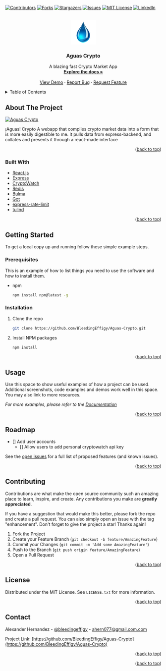 <div id="top"></div>
<!--
*** Thanks for checking out the Best-README-Template. If you have a suggestion
*** that would make this better, please fork the repo and create a pull request
*** or simply open an issue with the tag "enhancement".
*** Don't forget to give the project a star!
*** Thanks again! Now go create something AMAZING! :D
-->



<!-- PROJECT SHIELDS -->
<!--
*** I'm using markdown "reference style" links for readability.
*** Reference links are enclosed in brackets [ ] instead of parentheses ( ).
*** See the bottom of this document for the declaration of the reference variables
*** for contributors-url, forks-url, etc. This is an optional, concise syntax you may use.
*** https://www.markdownguide.org/basic-syntax/#reference-style-links
-->
[![Contributors][contributors-shield]][contributors-url]
[![Forks][forks-shield]][forks-url]
[![Stargazers][stars-shield]][stars-url]
[![Issues][issues-shield]][issues-url]
[![MIT License][license-shield]][license-url]
[![LinkedIn][linkedin-shield]][linkedin-url]



<!-- PROJECT LOGO -->
<br />
<div align="center">
  <a href="https://github.com/BleedingEffigy/Aguas-Crypto">
    <img src="client/public/water_drop.png" alt="Logo" width="80" height="80">
  </a>

<h3 align="center">Aguas Crypto</h3>

  <p align="center">
    A blazing fast Crypto Market App
    <br />
    <a href="https://github.com/BleedingEffigy/Aguas-Crypto"><strong>Explore the docs »</strong></a>
    <br />
    <br />
    <a href="https://github.com/BleedingEffigy/Aguas-Crypto">View Demo</a>
    ·
    <a href="https://github.com/BleedingEffigy/Aguas-Crypto/issues">Report Bug</a>
    ·
    <a href="https://github.com/BleedingEffigy/Aguas-Crypto/issues">Request Feature</a>
  </p>
</div>



<!-- TABLE OF CONTENTS -->
<details>
  <summary>Table of Contents</summary>
  <ol>
    <li>
      <a href="#about-the-project">About The Project</a>
      <ul>
        <li><a href="#built-with">Built With</a></li>
      </ul>
    </li>
    <li>
      <a href="#getting-started">Getting Started</a>
      <ul>
        <li><a href="#prerequisites">Prerequisites</a></li>
        <li><a href="#installation">Installation</a></li>
      </ul>
    </li>
    <li><a href="#usage">Usage</a></li>
    <li><a href="#roadmap">Roadmap</a></li>
    <li><a href="#contributing">Contributing</a></li>
    <li><a href="#license">License</a></li>
    <li><a href="#contact">Contact</a></li>
    <li><a href="#acknowledgments">Acknowledgments</a></li>
  </ol>
</details>



<!-- ABOUT THE PROJECT -->
## About The Project

[![Aguas Crypto][product-screenshot]](https://example.com)


¡Aguas! Crypto
A webapp that compiles crypto market data into a form that is more easily digestible to me. It pulls data from express-backend, and collates and presents it through a react-made interface

<p align="right">(<a href="#top">back to top</a>)</p>



### Built With

* [React.js](https://reactjs.org/)
* [Express](https://expressjs.com/)
* [CryptoWatch](https://cryptowat.ch/)
* [Redis](https://redis.io/)
* [Bulma](https://bulma.io/)
* [Got](https://github.com/sindresorhus/got#readme)
* [express-rate-limit](https://github.com/nfriedly/express-rate-limit)
* [tulind](https://github.com/TulipCharts/tulipnode#readme)



<p align="right">(<a href="#top">back to top</a>)</p>



<!-- GETTING STARTED -->
## Getting Started

To get a local copy up and running follow these simple example steps.

### Prerequisites

This is an example of how to list things you need to use the software and how to install them.
* npm
  ```sh
  npm install npm@latest -g
  ```

### Installation

1. Clone the repo
   ```sh
   git clone https://github.com/BleedingEffigy/Aguas-Crypto.git
   ```
2. Install NPM packages
   ```sh
   npm install
   ```

<p align="right">(<a href="#top">back to top</a>)</p>



<!-- USAGE EXAMPLES -->
## Usage

Use this space to show useful examples of how a project can be used. Additional screenshots, code examples and demos work well in this space. You may also link to more resources.

_For more examples, please refer to the [Documentation](https://example.com)_

<p align="right">(<a href="#top">back to top</a>)</p>



<!-- ROADMAP -->
## Roadmap

- [] Add user accounts
  - [] Allow users to add personal cryptowatch api key

See the [open issues](https://github.com/BleedingEffigy/Aguas-Crypto/issues) for a full list of proposed features (and known issues).

<p align="right">(<a href="#top">back to top</a>)</p>



<!-- CONTRIBUTING -->
## Contributing

Contributions are what make the open source community such an amazing place to learn, inspire, and create. Any contributions you make are **greatly appreciated**.

If you have a suggestion that would make this better, please fork the repo and create a pull request. You can also simply open an issue with the tag "enhancement".
Don't forget to give the project a star! Thanks again!

1. Fork the Project
2. Create your Feature Branch (`git checkout -b feature/AmazingFeature`)
3. Commit your Changes (`git commit -m 'Add some AmazingFeature'`)
4. Push to the Branch (`git push origin feature/AmazingFeature`)
5. Open a Pull Request

<p align="right">(<a href="#top">back to top</a>)</p>



<!-- LICENSE -->
## License

Distributed under the MIT License. See `LICENSE.txt` for more information.

<p align="right">(<a href="#top">back to top</a>)</p>



<!-- CONTACT -->
## Contact

Alexander Hernandez - [@bleedingeffigy](https://twitter.com/bleedingeffigy) - ahern077@gmail.com.com

Project Link: [https://github.com/BleedingEffigy/Aguas-Crypto](https://github.com/BleedingEffigy/Aguas-Crypto)

<p align="right">(<a href="#top">back to top</a>)</p>

<p align="right">(<a href="#top">back to top</a>)</p>



<!-- MARKDOWN LINKS & IMAGES -->
<!-- https://www.markdownguide.org/basic-syntax/#reference-style-links -->
[contributors-shield]: https://img.shields.io/github/contributors/BleedingEffigy/Aguas-Crypto.svg?style=for-the-badge
[contributors-url]: https://github.com/BleedingEffigy/Aguas-Crypto/graphs/contributors
[forks-shield]: https://img.shields.io/github/forks/BleedingEffigy/Aguas-Crypto.svg?style=for-the-badge
[forks-url]: https://github.com/BleedingEffigy/Aguas-Crypto/network/members
[stars-shield]: https://img.shields.io/github/stars/BleedingEffigy/Aguas-Crypto.svg?style=for-the-badge
[stars-url]: https://github.com/BleedingEffigy/Aguas-Crypto/stargazers
[issues-shield]: https://img.shields.io/github/issues/BleedingEffigy/Aguas-Crypto.svg?style=for-the-badge
[issues-url]: https://github.com/BleedingEffigy/Aguas-Crypto/issues
[license-shield]: https://img.shields.io/github/license/BleedingEffigy/Aguas-Crypto.svg?style=for-the-badge
[license-url]: https://github.com/BleedingEffigy/Aguas-Crypto/blob/master/LICENSE.txt
[linkedin-shield]: https://img.shields.io/badge/-LinkedIn-black.svg?style=for-the-badge&logo=linkedin&colorB=555
[linkedin-url]: https://linkedin.com/in/alex-hernandez-cloud-dev
[product-screenshot]: https://rosamint.org/images/Aguas_Crypto_Homepage.webp
